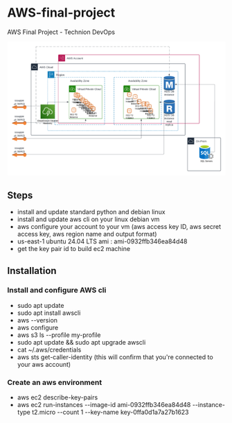 # AWS-final-project
AWS Final Project - Technion DevOps

![AWS Arch](course_HA_example.png)

## Steps 

- install and update standard python and debian linux
- install and update aws cli on your linux debian vm
- aws configure your account to your vm (aws access key ID, aws secret access key, aws region name and output format)
- us-east-1 ubuntu 24.04 LTS ami : ami-0932ffb346ea84d48
- get the key pair id to build ec2 machine 

## Installation 

### Install and configure AWS cli 

- sudo apt update
- sudo apt install awscli
- aws --version
- aws configure
- aws s3 ls --profile my-profile
- sudo apt update && sudo apt upgrade awscli
- cat ~/.aws/credentials
- aws sts get-caller-identity (this will confirm that you're connected to your aws account)

### Create an aws environment 

- aws ec2 describe-key-pairs
- aws ec2 run-instances --image-id ami-0932ffb346ea84d48 --instance-type t2.micro --count 1 --key-name key-0ffa0d1a7a27b1623
